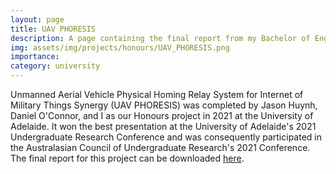 ```yaml
---
layout: page
title: UAV PHORESIS
description: A page containing the final report from my Bachelor of Engineering (Mechanical and Aerospace) Honours project.
img: assets/img/projects/honours/UAV_PHORESIS.png
importance: 
category: university
---
```


Unmanned Aerial Vehicle Physical Homing Relay System for Internet of Military Things Synergy (UAV PHORESIS) was completed by Jason Huynh, Daniel O'Connor, and I as our Honours project in 2021 at the University of Adelaide. It won the best presentation at the University of Adelaide's 2021 Undergraduate Research Conference and was consequently participated in the Australasian Council of Undergraduate Research's 2021 Conference. The final report for this project can be downloaded <a href="..\assets\pdf\UAV_PHORESIS_Honours_Final_Report.pdf" download="UAV_PHORESIS_Honours_Final_Report.pdf">here</a>.
